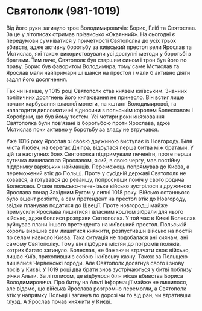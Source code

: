 Святополк (981-1019)
====================

Від його руки загинуло троє Володимировичів: Борис, Гліб та Святослав.
За це у літописах отримав прізвисько «Окаянний». На сьогодні є
передумови сумніватися у причетності Святополка до усіх трьох вбивств,
адже активну боротьбу за київський престол вели Ярослав та Мстислав, які
також використовували усі доступні методи у боротьбі з братами. Тим
паче, Святополк був старшим сином і трон був його по праву. Борис був
фаворитом Володимира, тому саме Мстислав та Ярослав мали найпримарніші
шанси на престол і мали б активно діяти задля його досягнення.

Так чи інакше, у 1015 році Святополк став князем київським. Значних
політичних досягнень його князювання не принесло. Він встиг лише почати
карбування власної монети, на кшталт Володимирової, та налагодити
дипломатичні відносини з польськім королем Болеславом І Хоробрим, що був
йому тестем. Усі чотири роки князювання Святополка були пов’язані із
боротьбою проти Ярослава, адже Мстислав поки активно у боротьбу за владу
не втручався.

Уже 1016 року Ярослав зі своєю дружиною виступає із Новгороду. Біля
міста Любеч, на берегах Дніпра, відбулася перша битва між братами. У цій
та наступних боях Святополка підтримували печеніги, проте перша сутичка
лишилася за Ярославом, який, в свою чергу, мав постійну підтримку
варязьких найманців. Переможець попрямував до Києва, а переможений втік
до Польщі. Проте у сусідній державі Святополк не ховався, а готувався до
реваншу, попросивши поміч у свого родича Болеслава. Отаке
польсько-печенізьке військо зустрілося з дружиною Ярослава понад
Західним Бугом у липні 1018 року. Військо останнього було вщент розбите,
а сам претендент на престол втік до Новгороду, звідки планував податися
до Швеції. Проте новгородці майже примусили Ярослава лишитися і власним
коштом зібрали для нього військо, адже боялися розправи Святополка. У
той час в Києві Болеслав руйнував плани іншого претендента на київський
престол. Польській король вирішив сам лишитися княжити, розпустивши
військо на постій по селам навколо Києва. Така ситуація не подобалася
ані киянам, ані самому Святополку. Тому він підбурив містян до погромів
поляків, котрих багато загинуло. Болеслав, не бажаючи втрачати своє
військо, лишає Київ, прихопивши з собою і київську казну. Також за
Польщею лишалися Червенські городи. Але Святополк досягнув свого і знову
посів у Києві. У 1019 році два брати знов зустрічаються у битві поблизу
річки Альти. За літописом, це відбулося біля місця вбивства Бориса
Володимировича. Про битву на Альті інформації майже не лишилося, але
відомо, що війська Ярослава розгромно перемогли, а Святополк втік у
напрямку Польщі і загинув по дорозі чи то від ран, чи втративши глузд. А
Ярослав почав княжити у Києві.